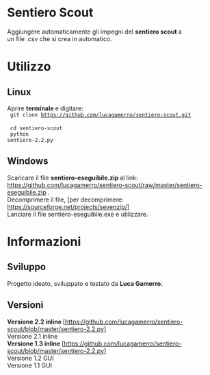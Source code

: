 # Sentiero Scout
Aggiungere automaticamente gli impegni del <b> sentiero scout </b> a <br>
un file .csv che si crea in automatico.

# Utilizzo
## Linux
Aprire <b> terminale </b> e digitare: <br>
<code> git clone https://github.com/lucagamerro/sentiero-scout.git </code> <br>
<code> cd sentiero-scout </code> <br>
<code> python sentiero-2.2.py </code> <br>
## Windows
Scaricare il file <b> sentiero-eseguibile.zip </b> al link: <br>
https://github.com/lucagamerro/sentiero-scout/raw/master/sentiero-eseguibile.zip . <br>
Decomprimere il file, [per decomprimere: https://sourceforge.net/projects/sevenzip/] <br>
Lanciare il file sentiero-eseguibile.exe e utilizzare. <br>
#  Informazioni 
## Sviluppo
Progetto ideato, sviluppato e testato da <b> Luca Gamerro. </b> <br>
## Versioni
<b> Versione 2.2 inline </b> [https://github.com/lucagamerro/sentiero-scout/blob/master/sentiero-2.2.py] <br>
Versione 2.1 inline <br>
<b> Versione 1.3 inline </b> [https://github.com/lucagamerro/sentiero-scout/blob/master/sentiero-2.2.py] <br>
Versione 1.2 GUI <br>
Versione 1.1 GUI <br>
